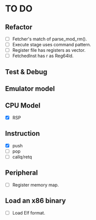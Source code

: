 # TO DO

## Refactor

- [ ] Fetcher's match of parse_mod_rm().
- [ ] Execute stage uses command pattern.
- [ ] Register file has registers as vector.
- [ ] FetchedInst has r as Reg64Id.

## Test & Debug

## Emulator model

## CPU Model

- [x] RSP

## Instruction

- [x] push
- [ ] pop
- [ ] callq/retq

## Peripheral

- [ ] Register memory map.

## Load an x86 binary

- [ ] Load Elf format.
